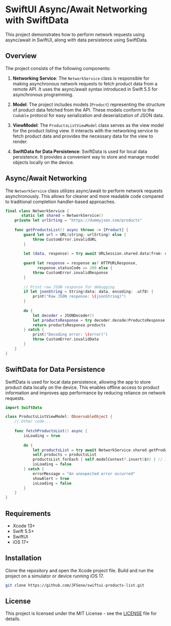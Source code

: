# SwiftUI Async/Await Networking with SwiftData

This project demonstrates how to perform network requests using async/await in SwiftUI, along with data persistence using SwiftData.

## Overview

The project consists of the following components:

1. **Networking Service**: The `NetworkService` class is responsible for making asynchronous network requests to fetch product data from a remote API. It uses the async/await syntax introduced in Swift 5.5 for asynchronous programming.

2. **Model**: The project includes models (`Product`) representing the structure of product data fetched from the API. These models conform to the `Codable` protocol for easy serialization and deserialization of JSON data.

3. **ViewModel**: The `ProductsListViewModel` class serves as the view model for the product listing view. It interacts with the networking service to fetch product data and provides the necessary data for the view to render.

4. **SwiftData for Data Persistence**: SwiftData is used for local data persistence. It provides a convenient way to store and manage model objects locally on the device.

## Async/Await Networking

The `NetworkService` class utilizes async/await to perform network requests asynchronously. This allows for cleaner and more readable code compared to traditional completion handler-based approaches.

```swift
final class NetworkService {
       static let shared = NetworkService()
    private let urlSrting = "https://dummyjson.com/products"
    
    func getProductsList() async throws -> [Product] {
        guard let url = URL(string: urlSrting) else {
            throw CustomError.invalidURL
        }
        
        let (data, response) = try await URLSession.shared.data(from: url)
        
        guard let response = response as? HTTPURLResponse,
              response.statusCode == 200 else {
            throw CustomError.invalidResponse
        }
        
        // Print raw JSON response for debugging
        if let jsonString = String(data: data, encoding: .utf8) {
            print("Raw JSON response: \(jsonString)")
        }
        
        do {
            let decoder = JSONDecoder()
            let productsResponse = try decoder.decode(ProductsResponse.self, from: data)
            return productsResponse.products
        } catch {
            print("Decoding error: \(error)")
            throw CustomError.invalidData
        }
    }
}
```
## SwiftData for Data Persistence

SwiftData is used for local data persistence, allowing the app to store product data locally on the device. This enables offline access to product information and improves app performance by reducing reliance on network requests.

```swift
import SwiftData

class ProductsListViewModel: ObservableObject {
    // Other code...
    
    func fetchProductsList() async {
        isLoading = true
        
        do {
            let productsList = try await NetworkService.shared.getProductsList()
            self.products = productsList
            productsList.forEach { self.modelContext?.insert($0) } // Insert fetched products into local database
            isLoading = false
        } catch {
            errorMessage = "An unexpected error occurred"
            showAlert = true
            isLoading = false
        }
    }
}
```
## Requirements

- Xcode 13+
- Swift 5.5+
- SwiftUI
- iOS 17+

## Installation

Clone the repository and open the Xcode project file. Build and run the project on a simulator or device running iOS 17.

```bash
git clone https://github.com/JFSene/swiftui-products-list.git
``` 
## License

This project is licensed under the MIT License - see the [LICENSE](LICENSE) file for details.
